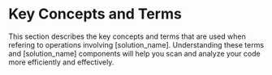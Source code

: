 # Key Concepts and Terms

This section describes the key concepts and terms that are used when refering to operations involving [solution_name].
Understanding these terms and [solution_name] components will help you scan and analyze your code more efficiently and effectively.
